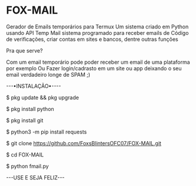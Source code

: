 # FOX-MAIL
Gerador de Emails temporários para  Termux 
Um sistema criado em Python usando API Temp Mail 
sistema programado para receber emails de Código de verificações, criar contas em sites e bancos, dentre outras funções

Pra que serve?

Com um email temporário pode poder receber um email de uma plataforma por exemplo
Ou Fazer login/cadrasto em um site ou app deixando o seu email verdadeiro longe de SPAM ;)


---•INSTALAÇÃO•----

$ pkg update && pkg upgrade

$ pkg install python

$ pkg install git

$ python3 -m pip install requests

$ git clone https://github.com/FoxsBlintersOFC07/FOX-MAIL.git

$ cd FOX-MAIL

$ python fmail.py

---USE E SEJA FELIZ---


